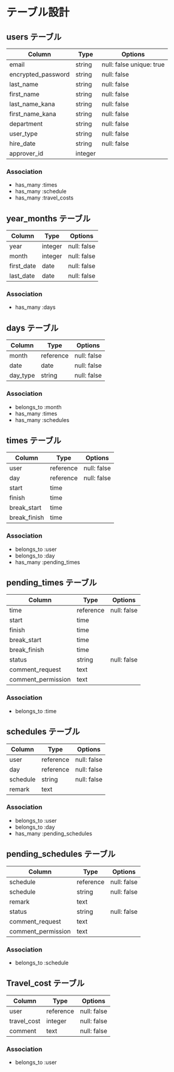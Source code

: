 # テーブル設計

## users テーブル

| Column             | Type    | Options                  |
| ------------------ | ------- | ------------------------ |
| email              | string  | null: false unique: true |
| encrypted_password | string  | null: false              |
| last_name          | string  | null: false              |
| first_name         | string  | null: false              |
| last_name_kana     | string  | null: false              |
| first_name_kana    | string  | null: false              |
| department         | string  | null: false              |
| user_type          | string  | null: false              |
| hire_date          | string  | null: false              |
| approver_id        | integer |                          |

### Association

- has_many :times
- has_many :schedule
- has_many :travel_costs

## year_months テーブル

| Column     | Type    | Options     |
| ---------- | ------- | ----------- |
| year       | integer | null: false |
| month      | integer | null: false |
| first_date | date    | null: false |
| last_date  | date    | null: false |

### Association

- has_many :days

## days テーブル

| Column   | Type      | Options     |
| -------- | --------- | ----------- |
| month    | reference | null: false |
| date     | date      | null: false |
| day_type | string    | null: false |

### Association

- belongs_to :month
- has_many :times
- has_many :schedules

## times テーブル

| Column       | Type      | Options     |
| ------------ | --------- | ----------- |
| user         | reference | null: false |
| day          | reference | null: false |
| start        | time      |             |
| finish       | time      |             |
| break_start  | time      |             |
| break_finish | time      |             |

### Association

- belongs_to :user
- belongs_to :day
- has_many :pending_times

## pending_times テーブル

| Column             | Type      | Options     |
| ------------------ | --------- | ----------- |
| time               | reference | null: false |
| start              | time      |             |
| finish             | time      |             |
| break_start        | time      |             |
| break_finish       | time      |             |
| status             | string    | null: false |
| comment_request    | text      |             |
| comment_permission | text      |             |

### Association

- belongs_to :time

## schedules テーブル

| Column   | Type      | Options     |
| -------- | --------- | ----------- |
| user     | reference | null: false |
| day      | reference | null: false |
| schedule | string    | null: false |
| remark   | text      |             |

### Association

- belongs_to :user
- belongs_to :day
- has_many :pending_schedules

## pending_schedules テーブル

| Column             | Type      | Options     |
| ------------------ | --------- | ----------- |
| schedule           | reference | null: false |
| schedule           | string    | null: false |
| remark             | text      |             |
| status             | string    | null: false |
| comment_request    | text      |             |
| comment_permission | text      |             |

### Association

- belongs_to :schedule

## Travel_cost テーブル

| Column      | Type      | Options     |
| ----------- | --------- | ----------- |
| user        | reference | null: false |
| travel_cost | integer   | null: false |
| comment     | text      | null: false |

### Association

- belongs_to :user
